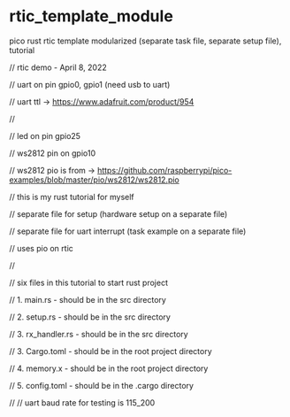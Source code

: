 # rtic_template_module
pico rust rtic template modularized (separate task file, separate setup file), tutorial

// rtic demo - April 8, 2022

// uart on pin gpio0, gpio1 (need usb to uart)

//     uart ttl -> https://www.adafruit.com/product/954

//

// led on pin gpio25

// ws2812 pin on gpio10

// ws2812 pio is from -> https://github.com/raspberrypi/pico-examples/blob/master/pio/ws2812/ws2812.pio


// this is my rust tutorial for myself

//     separate file for setup (hardware setup on a separate file)

//     separate file for uart interrupt (task example on a separate file)

//     uses pio on rtic

//

// six files in this tutorial to start rust project

//     1. main.rs       - should be in the src directory

//     2. setup.rs      - should be in the src directory

//     3. rx_handler.rs - should be in the src directory

//     3. Cargo.toml    - should be in the root project directory

//     4. memory.x      - should be in the root project directory

//     5. config.toml   - should be in the .cargo directory 

//
// uart baud rate for testing is 115_200  

